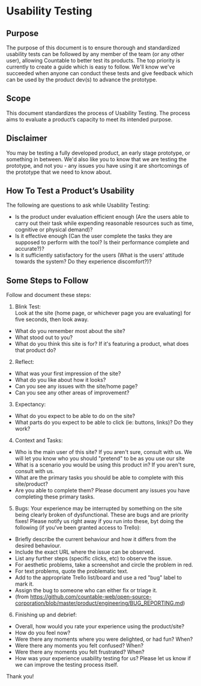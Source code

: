# Usability Testing

## Purpose

The purpose of this document is to ensure thorough and standardized usability tests can be followed by any member of the team (or any other user), allowing Countable to better test its products.  The top priority is currently to create a guide which is easy to follow. We'll know we've succeeded when anyone can conduct these tests and give feedback which can be used by the product dev(s) to advance the prototype.

## Scope

This document standardizes the process of Usability Testing. The process aims to evaluate a product’s capacity to meet its intended purpose. 

## Disclaimer

You may be testing a fully developed product, an early stage prototype, or something in between.  We'd also like you to know that we are testing the prototype, and not you - any issues you have using it are shortcomings of the prototype that we need to know about.


## How To Test a Product’s Usability

The following are questions to ask while Usability Testing:

* Is the product under evaluation efficient enough (Are the users able to carry out their task while expending reasonable resources such as time, cognitive or physical demand)?
* Is it effective enough (Can the user complete the tasks they are supposed to perform with the tool? Is their performance complete and accurate?)?
* Is it sufficiently satisfactory for the users (What is the users’ attitude towards the system? Do they experience discomfort?)?

## Some Steps to Follow

Follow and document these steps:

1. Blink Test:  
Look at the site (home page, or whichever page you are evaluating) for five seconds, then look away.
* What do you remember most about the site?
* What stood out to you?
* What do you think this site is for?  If it's featuring a product, what does that product do?

2. Reflect:
* What was your first impression of the site?
* What do you like about how it looks?
* Can you see any issues with the site/home page?
* Can you see any other areas of improvement?

3. Expectancy:
* What do you expect to be able to do on the site?
* What parts do you expect to be able to click (ie: buttons, links)?  Do they work?

4. Context and Tasks:
* Who is the main user of this site?  If you aren't sure, consult with us.  We will let you know who you should "pretend" to be as you use our site
* What is a scenario you would be using this product in?  If you aren't sure, consult with us.
* What are the primary tasks you should be able to complete with this site/product?
* Are you able to complete them?  Please document any issues you have completing these primary tasks.

5. Bugs:
Your experience may be interrupted by something on the site being clearly broken of dysfunctional.  These are bugs and are priority fixes!  Please notify us right away if you run into these, byt doing the following (if you've been granted access to Trello):
- Briefly describe the current behaviour and how it differs from the desired behaviour.
- Include the exact URL where the issue can be observed.
- List any further steps (specific clicks, etc) to observe the issue.
- For aesthetic problems, take a screenshot and circle the problem in red.
- For text problems, quote the problematic text.
- Add to the appropriate Trello list/board and use a red "bug" label to mark it.
- Assign the bug to someone who can either fix or triage it.
- (from https://github.com/countable-web/open-source-corporation/blob/master/product/engineering/BUG_REPORTING.md)

6.  Finishing up and debrief:
* Overall, how would you rate your experience using the product/site?
* How do you feel now?
* Were there any moments where you were delighted, or had fun?  When?
* Were there any moments you felt confused?  When?
* Were there any moments you felt frustrated?  When?
* How was your experience usability testing for us?  Please let us know if we can improve the testing process itself.

Thank you!

